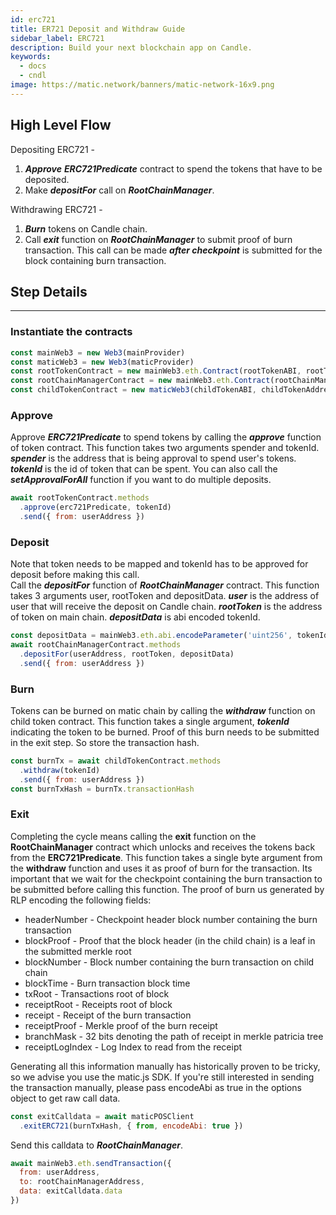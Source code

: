 ```yaml
---
id: erc721
title: ER721 Deposit and Withdraw Guide
sidebar_label: ERC721
description: Build your next blockchain app on Candle.
keywords:
  - docs
  - cndl
image: https://matic.network/banners/matic-network-16x9.png
---
```


## High Level Flow

Depositing ERC721 -

1. **_Approve_** **_ERC721Predicate_** contract to spend the tokens that have to be deposited.
2. Make **_depositFor_** call on **_RootChainManager_**.

Withdrawing ERC721 -

1. **_Burn_** tokens on Candle chain.
2. Call **_exit_** function on **_RootChainManager_** to submit proof of burn transaction. This call can be made **_after checkpoint_** is submitted for the block containing burn transaction.

## Step Details
---

### Instantiate the contracts
```js
const mainWeb3 = new Web3(mainProvider)
const maticWeb3 = new Web3(maticProvider)
const rootTokenContract = new mainWeb3.eth.Contract(rootTokenABI, rootTokenAddress)
const rootChainManagerContract = new mainWeb3.eth.Contract(rootChainManagerABI, rootChainManagerAddress)
const childTokenContract = new maticWeb3(childTokenABI, childTokenAddress)
```

### Approve
Approve **_ERC721Predicate_** to spend tokens by calling the **_approve_** function of token contract. This function takes two arguments spender and tokenId. **_spender_** is the address that is being approval to spend user's tokens. **_tokenId_** is the id of token that can be spent. You can also call the **_setApprovalForAll_** function if you want to do multiple deposits.
```js
await rootTokenContract.methods
  .approve(erc721Predicate, tokenId)
  .send({ from: userAddress })
```

### Deposit
Note that token needs to be mapped and tokenId has to be approved for deposit before making this call.  
Call the **_depositFor_** function of **_RootChainManager_** contract. This function takes 3 arguments user, rootToken and depositData. **_user_** is the address of user that will receive the deposit on Candle chain. **_rootToken_** is the address of token on main chain. **_depositData_** is abi encoded tokenId.
```js
const depositData = mainWeb3.eth.abi.encodeParameter('uint256', tokenId)
await rootChainManagerContract.methods
  .depositFor(userAddress, rootToken, depositData)
  .send({ from: userAddress })
```

### Burn
Tokens can be burned on matic chain by calling the **_withdraw_** function on child token contract. This function takes a single argument, **_tokenId_** indicating the token to be burned. Proof of this burn needs to be submitted in the exit step. So store the transaction hash.
```js
const burnTx = await childTokenContract.methods
  .withdraw(tokenId)
  .send({ from: userAddress })
const burnTxHash = burnTx.transactionHash
```

### Exit
Completing the cycle means calling the **exit** function on the **RootChainManager** contract which unlocks and receives the tokens back from the **ERC721Predicate**. This function takes a single byte argument from the **withdraw** function and uses it as proof of burn for the transaction. Its important that we wait for the checkpoint containing the burn transaction to be submitted before calling this function. The proof of burn us generated by RLP encoding the following fields:

- headerNumber - Checkpoint header block number containing the burn transaction
- blockProof - Proof that the block header (in the child chain) is a leaf in the submitted merkle root
- blockNumber - Block number containing the burn transaction on child chain
- blockTime - Burn transaction block time
- txRoot - Transactions root of block
- receiptRoot - Receipts root of block
- receipt - Receipt of the burn transaction
- receiptProof - Merkle proof of the burn receipt
- branchMask - 32 bits denoting the path of receipt in merkle patricia tree
- receiptLogIndex - Log Index to read from the receipt

Generating all this information manually has historically proven to be tricky, so we advise you use the matic.js SDK. If you're still interested in sending the transaction manually, please pass encodeAbi as true in the options object to get raw call data.

```js
const exitCalldata = await maticPOSClient
  .exitERC721(burnTxHash, { from, encodeAbi: true })
```

Send this calldata to **_RootChainManager_**.
```js
await mainWeb3.eth.sendTransaction({
  from: userAddress,
  to: rootChainManagerAddress,
  data: exitCalldata.data
})
```
